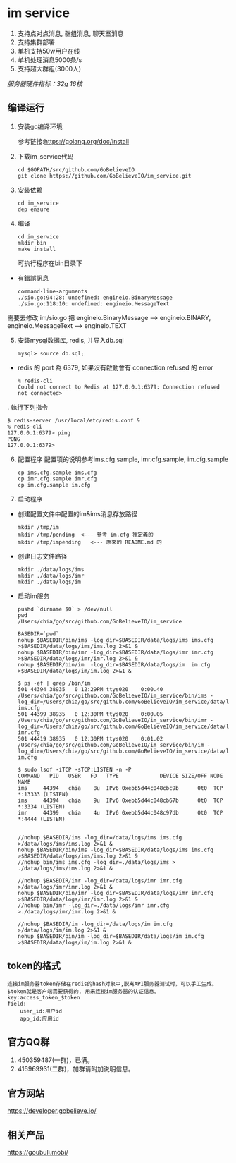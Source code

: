 
# im service
1. 支持点对点消息, 群组消息, 聊天室消息
2. 支持集群部署
3. 单机支持50w用户在线
4. 单机处理消息5000条/s
5. 支持超大群组(3000人)

*服务器硬件指标：32g 16核*

## 编译运行

1. 安装go编译环境

   参考链接:https://golang.org/doc/install

2. 下载im_service代码

       cd $GOPATH/src/github.com/GoBelieveIO
       git clone https://github.com/GoBelieveIO/im_service.git

3. 安装依赖

       cd im_service
       dep ensure

4. 编译

       cd im_service   
       mkdir bin
       make install
    
   可执行程序在bin目录下
   
- 有錯誤訊息
         
      command-line-arguments
      ./sio.go:94:28: undefined: engineio.BinaryMessage
      ./sio.go:118:10: undefined: engineio.MessageText
      
需要去修改 im/sio.go 把 engineio.BinaryMessage --> engineio.BINARY, engineio.MessageText --> engineio.TEXT

5. 安装mysql数据库, redis, 并导入db.sql

       mysql> source db.sql;

- redis 的 port 為 6379, 如果沒有啟動會有 connection refused 的 error
    
      % redis-cli
      Could not connect to Redis at 127.0.0.1:6379: Connection refused
      not connected>
      
. 執行下列指令

    $ redis-server /usr/local/etc/redis.conf &
    % redis-cli
    127.0.0.1:6379> ping
    PONG
    127.0.0.1:6379>

6. 配置程序
   配置项的说明参考ims.cfg.sample, imr.cfg.sample, im.cfg.sample
   
       cp ims.cfg.sample ims.cfg
       cp imr.cfg.sample imr.cfg
       cp im.cfg.sample im.cfg

7. 启动程序

  * 创建配置文件中配置的im&ims消息存放路径

        mkdir /tmp/im
        mkdir /tmp/pending  <--- 參考 im.cfg 裡定義的
        mkdir /tmp/impending   <--- 原來的 README.md 的

  * 创建日志文件路径
    
        mkdir ./data/logs/ims
        mkdir ./data/logs/imr
        mkdir ./data/logs/im

  * 启动im服务

        pushd `dirname $0` > /dev/null
        pwd
        /Users/chia/go/src/github.com/GoBelieveIO/im_service
    
        BASEDIR=`pwd`
        nohup $BASEDIR/bin/ims -log_dir=$BASEDIR/data/logs/ims ims.cfg >$BASEDIR/data/logs/ims/ims.log 2>&1 &
        nohup $BASEDIR/bin/imr -log_dir=$BASEDIR/data/logs/imr imr.cfg >$BASEDIR/data/logs/imr/imr.log 2>&1 &
        nohup $BASEDIR/bin/im  -log_dir=$BASEDIR/data/logs/im  im.cfg  >$BASEDIR/data/logs/im/im.log 2>&1 &
    
        $ ps -ef | grep /bin/im
        501 44394 38935   0 12:29PM ttys020    0:00.40 /Users/chia/go/src/github.com/GoBelieveIO/im_service/bin/ims -log_dir=/Users/chia/go/src/github.com/GoBelieveIO/im_service/data/logs/ims ims.cfg
        501 44399 38935   0 12:30PM ttys020    0:00.05 /Users/chia/go/src/github.com/GoBelieveIO/im_service/bin/imr -log_dir=/Users/chia/go/src/github.com/GoBelieveIO/im_service/data/logs/imr imr.cfg
        501 44419 38935   0 12:30PM ttys020    0:01.02 /Users/chia/go/src/github.com/GoBelieveIO/im_service/bin/im -log_dir=/Users/chia/go/src/github.com/GoBelieveIO/im_service/data/logs/im im.cfg
        
        $ sudo lsof -iTCP -sTCP:LISTEN -n -P
        COMMAND   PID   USER   FD   TYPE             DEVICE SIZE/OFF NODE NAME
        ims     44394   chia    8u  IPv6 0xebb5d44c048cbc9b      0t0  TCP *:13333 (LISTEN)
        ims     44394   chia    9u  IPv6 0xebb5d44c048cb67b      0t0  TCP *:3334 (LISTEN)
        imr     44399   chia    4u  IPv6 0xebb5d44c048c97db      0t0  TCP *:4444 (LISTEN)
        
    
        //nohup $BASEDIR/ims -log_dir=/data/logs/ims ims.cfg >/data/logs/ims/ims.log 2>&1 &
        nohup $BASEDIR/bin/ims -log_dir=$BASEDIR/data/logs/ims ims.cfg >$BASEDIR/data/logs/ims/ims.log 2>&1 &
        //nohup bin/ims ims.cfg -log_dir=./data/logs/ims > ./data/logs/ims/ims.log 2>&1 &

        //nohup $BASEDIR/imr -log_dir=/data/logs/imr imr.cfg >/data/logs/imr/imr.log 2>&1 &
        nohup $BASEDIR/bin/imr -log_dir=$BASEDIR/data/logs/imr imr.cfg >$BASEDIR/data/logs/imr/imr.log 2>&1 &
        //nohup bin/imr -log_dir=./data/logs/imr imr.cfg >./data/logs/imr/imr.log 2>&1 &

        //nohup $BASEDIR/im -log_dir=/data/logs/im im.cfg >/data/logs/im/im.log 2>&1 &
        nohup $BASEDIR/bin/im -log_dir=$BASEDIR/data/logs/im im.cfg >$BASEDIR/data/logs/im/im.log 2>&1 &
    

## token的格式

    连接im服务器token存储在redis的hash对象中,脱离API服务器测试时，可以手工生成。
    $token就是客户端需要获得的, 用来连接im服务器的认证信息。
    key:access_token_$token
    field:
        user_id:用户id
        app_id:应用id


## 官方QQ群
1. 450359487(一群)，已满。
2. 416969931(二群)，加群请附加说明信息。

## 官方网站
   https://developer.gobelieve.io/

## 相关产品
   https://goubuli.mobi/
